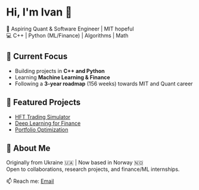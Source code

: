 # Hi, I'm Ivan 👋

🚀 Aspiring Quant & Software Engineer | MIT hopeful  
💻 C++ | Python (ML/Finance) | Algorithms | Math  

## 🔹 Current Focus
- Building projects in **C++ and Python**  
- Learning **Machine Learning & Finance**  
- Following a **3-year roadmap** (156 weeks) towards MIT and Quant career  

## 🔹 Featured Projects
- [HFT Trading Simulator](https://github.com/kochekovich-ivan/hft-trading-simulator)
- [Deep Learning for Finance](https://github.com/kochekovich-ivan/deep-learning-for-finance)
- [Portfolio Optimization](https://github.com/kochekovich-ivan/portfolio-optimization)

## 🔹 About Me
Originally from Ukraine 🇺🇦 | Now based in Norway 🇳🇴  
Open to collaborations, research projects, and finance/ML internships.  

📫 Reach me: [Email](kochekovychivan@gmail.com)

<!--
**kochekovich-ivan/kochekovich-ivan** is a ✨ _special_ ✨ repository because its `README.md` (this file) appears on your GitHub profile.

Here are some ideas to get you started:

- 🔭 I’m currently working on ...
- 🌱 I’m currently learning ...
- 👯 I’m looking to collaborate on ...
- 🤔 I’m looking for help with ...
- 💬 Ask me about ...
- 📫 How to reach me: ...
- 😄 Pronouns: ...
- ⚡ Fun fact: ...
-->
